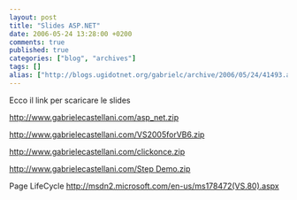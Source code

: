 ```yaml
---
layout: post
title: "Slides ASP.NET"
date: 2006-05-24 13:28:00 +0200
comments: true
published: true
categories: ["blog", "archives"]
tags: []
alias: ["http://blogs.ugidotnet.org/gabrielc/archive/2006/05/24/41493.aspx"]
---
```


<!-- more -->

<P>Ecco il link per scaricare le slides </P>
<P><A href="http://www.gabrielecastellani.com/asp_net.zip">http://www.gabrielecastellani.com/asp_net.zip</A></P>
<P><A href="http://www.gabrielecastellani.com/VS2005forVB6.zip">http://www.gabrielecastellani.com/VS2005forVB6.zip</A></P>
<P><A href="http://www.gabrielecastellani.com/clickonce.zip">http://www.gabrielecastellani.com/clickonce.zip</A></P>
<P><A href="http://www.gabrielecastellani.com/Step Demo.zip">http://www.gabrielecastellani.com/Step Demo.zip</A></P>
<P>Page LifeCycle <A href="http://msdn2.microsoft.com/en-us/ms178472(VS.80).aspx">http://msdn2.microsoft.com/en-us/ms178472(VS.80).aspx</A></P>
<P>&nbsp;</P>
<P>&nbsp;</P>
<P>&nbsp;</P>
<P>&nbsp;</P>
